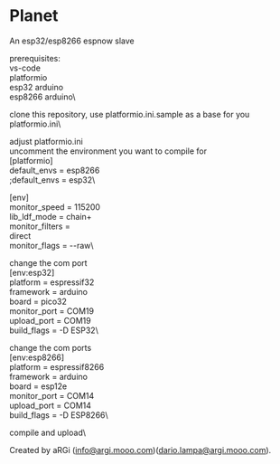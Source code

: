 # Planet

An esp32/esp8266 espnow slave

prerequisites:\
  vs-code\
  platformio\
  esp32 arduino\
  esp8266 arduino\

clone this repository, use platformio.ini.sample as a base for you platformio.ini\

adjust platformio.ini\
uncomment the environment you want to compile for\
[platformio]\
default_envs = esp8266\
;default_envs = esp32\

[env]\
monitor_speed = 115200\
lib_ldf_mode = chain+\
monitor_filters = \
	direct\
monitor_flags = --raw\

change the com port\
[env:esp32]\
platform = espressif32\
framework = arduino\
board = pico32\
monitor_port = COM19\
upload_port = COM19\
build_flags = -D ESP32\

change the com ports\
[env:esp8266]\
platform = espressif8266\
framework = arduino\
board = esp12e\
monitor_port = COM14\
upload_port = COM14\
build_flags = -D ESP8266\

compile and upload\

Created by aRGi (info@argi.mooo.com)(dario.lampa@argi.mooo.com).
